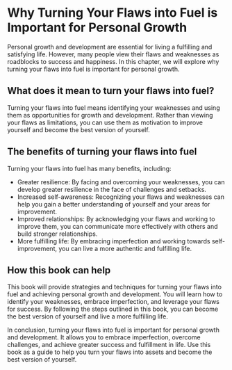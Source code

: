 Why Turning Your Flaws into Fuel is Important for Personal Growth
==========================================================================================

Personal growth and development are essential for living a fulfilling and satisfying life. However, many people view their flaws and weaknesses as roadblocks to success and happiness. In this chapter, we will explore why turning your flaws into fuel is important for personal growth.

What does it mean to turn your flaws into fuel?
-----------------------------------------------

Turning your flaws into fuel means identifying your weaknesses and using them as opportunities for growth and development. Rather than viewing your flaws as limitations, you can use them as motivation to improve yourself and become the best version of yourself.

The benefits of turning your flaws into fuel
--------------------------------------------

Turning your flaws into fuel has many benefits, including:

* Greater resilience: By facing and overcoming your weaknesses, you can develop greater resilience in the face of challenges and setbacks.
* Increased self-awareness: Recognizing your flaws and weaknesses can help you gain a better understanding of yourself and your areas for improvement.
* Improved relationships: By acknowledging your flaws and working to improve them, you can communicate more effectively with others and build stronger relationships.
* More fulfilling life: By embracing imperfection and working towards self-improvement, you can live a more authentic and fulfilling life.

How this book can help
----------------------

This book will provide strategies and techniques for turning your flaws into fuel and achieving personal growth and development. You will learn how to identify your weaknesses, embrace imperfection, and leverage your flaws for success. By following the steps outlined in this book, you can become the best version of yourself and live a more fulfilling life.

In conclusion, turning your flaws into fuel is important for personal growth and development. It allows you to embrace imperfection, overcome challenges, and achieve greater success and fulfillment in life. Use this book as a guide to help you turn your flaws into assets and become the best version of yourself.
